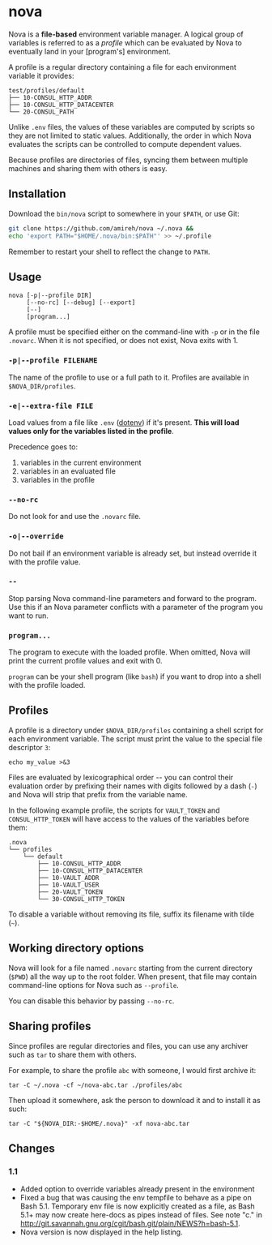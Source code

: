 # nova

Nova is a __file-based__ environment variable manager. A logical group of
variables is referred to as a _profile_ which can be evaluated by Nova to
eventually land in your \[program's\] environment.

A profile is a regular directory containing a file for each environment variable
it provides:

    test/profiles/default
    ├── 10-CONSUL_HTTP_ADDR
    ├── 10-CONSUL_HTTP_DATACENTER
    └── 20-CONSUL_PATH

Unlike `.env` files, the values of these variables are computed by scripts so
they are not limited to static values.  Additionally, the order in which Nova
evaluates the scripts can be controlled to compute dependent values.

Because profiles are directories of files, syncing them between multiple
machines and sharing them with others is easy.

## Installation

Download the `bin/nova` script to somewhere in your `$PATH`, or use Git:

```bash
git clone https://github.com/amireh/nova ~/.nova &&
echo 'export PATH="$HOME/.nova/bin:$PATH"' >> ~/.profile
```

Remember to restart your shell to reflect the change to `PATH`.

## Usage

    nova [-p|--profile DIR]
         [--no-rc] [--debug] [--export]
         [--]
         [program...]

A profile must be specified either on the command-line with `-p` or in the file
`.novarc`. When it is not specified, or does not exist, Nova exits with 1.

### `-p|--profile FILENAME`

The name of the profile to use or a full path to it. Profiles are available in
`$NOVA_DIR/profiles`.

### `-e|--extra-file FILE`

Load values from a file like `.env` ([dotenv]) if it's present. **This will load
values only for the variables listed in the profile**.

Precedence goes to:

1. variables in the current environment
2. variables in an evaluated file
3. variables in the profile

### `--no-rc`

Do not look for and use the `.novarc` file.

### `-o|--override`

Do not bail if an environment variable is already set, but instead override
it with the profile value.

### `--`

Stop parsing Nova command-line parameters and forward to the program. Use this
if an Nova parameter conflicts with a parameter of the program you want to run.

### `program...`

The program to execute with the loaded profile. When omitted, Nova will print
the current profile values and exit with 0.

`program` can be your shell program (like `bash`) if you want to drop into a
shell with the profile loaded.

## Profiles

A profile is a directory under `$NOVA_DIR/profiles` containing a shell script
for each environment variable. The script must print the value to the special
file descriptor `3`:

    echo my_value >&3

Files are evaluated by lexicographical order -- you can control their evaluation
order by prefixing their names with digits followed by a dash (`-`) and Nova
will strip that prefix from the variable name.

In the following example profile, the scripts for `VAULT_TOKEN` and
`CONSUL_HTTP_TOKEN` will have access to the values of the variables before them:

    .nova
    └── profiles
        └── default
            ├── 10-CONSUL_HTTP_ADDR
            ├── 10-CONSUL_HTTP_DATACENTER
            ├── 10-VAULT_ADDR
            ├── 10-VAULT_USER
            ├── 20-VAULT_TOKEN
            └── 30-CONSUL_HTTP_TOKEN

To disable a variable without removing its file, suffix its filename with tilde
(`~`).

## Working directory options

Nova will look for a file named `.novarc` starting from the current directory
(`$PWD`) all the way up to the root folder. When present, that file may contain
command-line options for Nova such as `--profile`.

You can disable this behavior by passing `--no-rc`.

## Sharing profiles

Since profiles are regular directories and files, you can use any archiver such
as `tar` to share them with others.

For example, to share the profile `abc` with someone, I would first archive it:

    tar -C ~/.nova -cf ~/nova-abc.tar ./profiles/abc

Then upload it somewhere, ask the person to download it and to install it as
such:

    tar -C "${NOVA_DIR:-$HOME/.nova}" -xf nova-abc.tar

## Changes

### 1.1

- Added option to override variables already present in the environment
- Fixed a bug that was causing the env tempfile to behave as a pipe on Bash 5.1.
  Temporary env file is now explicitly created as a file, as Bash 5.1+ may
  now create here-docs as pipes instead of files. See note "c." in
  http://git.savannah.gnu.org/cgit/bash.git/plain/NEWS?h=bash-5.1.
- Nova version is now displayed in the help listing.

[dotenv]: https://github.com/motdotla/dotenv
